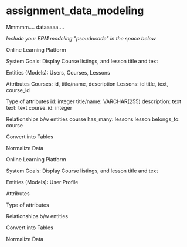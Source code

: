 # assignment_data_modeling
Mmmmm.... dataaaaa....

*Include your ERM modeling "pseudocode" in the space below*

Online Learning Platform

System Goals: Display Course listings, and lesson title and text

<!-- First EXERCISE -->

Entities (Models):
  Users, Courses, Lessons

Attributes
  Courses: id, title/name, description
  Lessons:  id title, text, course_id

Type of attributes
  id: integer
  title/name: VARCHAR(255)
  description: text
  text: text
  course_id: integer

Relationships b/w entities
  course has_many: lessons
  lesson belongs_to: course

Convert into Tables

Normalize Data

<!-- SECOND EXERCISE -->

Online Learning Platform

System Goals: Display Course listings, and lesson title and text

Entities (Models):
User
Profile


Attributes
  <!-- Users:   id, first name, last name, email, courses -->


Type of attributes


Relationships b/w entities


Convert into Tables

Normalize Data



